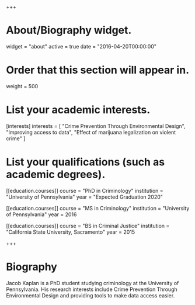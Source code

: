 +++
# About/Biography widget.
widget = "about"
active = true
date = "2016-04-20T00:00:00"

# Order that this section will appear in.
weight = 500

# List your academic interests.
[interests]
  interests = [
    "Crime Prevention Through Environmental Design",
    "Improving access to data",
    "Effect of marijuana legalization on violent crime"
  ]

# List your qualifications (such as academic degrees).
[[education.courses]]
  course = "PhD in Criminology"
  institution = "University of Pennsylvania"
  year = "Expected Graduation 2020"

[[education.courses]]
  course = "MS in Criminology"
  institution = "University of Pennsylvania"
  year = 2016

[[education.courses]]
  course = "BS in Criminal Justice"
  institution = "California State University, Sacramento"
  year = 2015
 
+++

# Biography

Jacob Kaplan is a PhD student studying criminology at the University of Pennsylvania. His research interests include Crime Prevention Through Environmental Design and providing tools to make data access easier.
